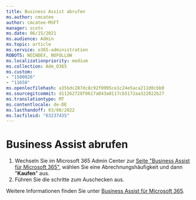 ```yaml
---
title: Business Assist abrufen
ms.author: cmcatee
author: cmcatee-MSFT
manager: scotv
ms.date: 06/15/2021
ms.audience: Admin
ms.topic: article
ms.service: o365-administration
ROBOTS: NOINDEX, NOFOLLOW
ms.localizationpriority: medium
ms.collection: Adm_O365
ms.custom:
- "1500026"
- "11658"
ms.openlocfilehash: a35bdc287dc8c92f0995ce1c24e5aca211d0cbb0
ms.sourcegitcommit: d11262728f0617a843a0117cb5172aa322022b27
ms.translationtype: MT
ms.contentlocale: de-DE
ms.lasthandoff: 03/08/2022
ms.locfileid: "63237435"
---
```

# <a name="get-business-assist"></a>Business Assist abrufen

1. Wechseln Sie im Microsoft 365 Admin Center zur [Seite "Business Assist für Microsoft 365"](https://go.microsoft.com/fwlink/p/?linkid=2158423), wählen Sie eine Abrechnungshäufigkeit und dann "**Kaufen**" aus.
2. Führen Sie die schritte zum Auschecken aus.

Weitere Informationen finden Sie unter [Business Assist für Microsoft 365](https://docs.microsoft.com/microsoft-365/admin/misc/business-assist).